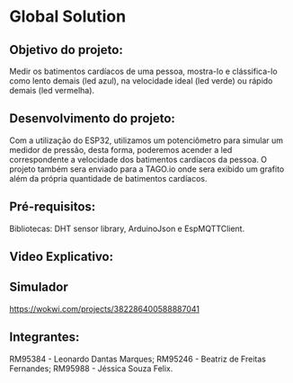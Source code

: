# Global Solution

## Objetivo do projeto:
Medir os batimentos cardíacos de uma pessoa, mostra-lo e clássifica-lo como lento demais (led azul), na velocidade ideal (led verde) ou rápido demais (led vermelha).

## Desenvolvimento do projeto:
Com a utilização do ESP32, utilizamos um potenciômetro para simular um medidor de pressão, desta forma, poderemos acender a led correspondente a velocidade dos batimentos cardíacos da pessoa. O projeto também sera enviado para a TAGO.io onde sera exibido um grafito além da própria quantidade de batimentos cardíacos.

## Pré-requisitos:
Bibliotecas: DHT sensor library, ArduinoJson e EspMQTTClient.

## Video Explicativo:


## Simulador
https://wokwi.com/projects/382286400588887041


## Integrantes:
RM95384 - Leonardo Dantas Marques;
RM95246 - Beatriz de Freitas Fernandes;
RM95988 - Jéssica Souza Felix.
